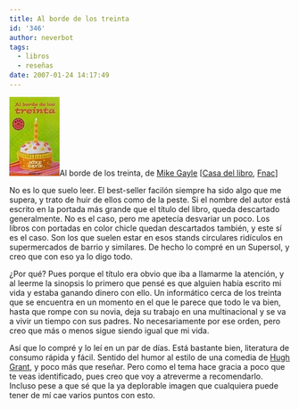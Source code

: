 ```yaml
---
title: Al borde de los treinta
id: '346'
author: neverbot
tags:
  - libros
  - reseñas
date: 2007-01-24 14:17:49
---
```


![Al borde de los treinta](./al-borde-de-los-treinta/AlBordeDeLos30.jpg "Al borde de los treinta")Al borde de los treinta, de [Mike Gayle](http://www.mikegayle.co.uk/) \[[Casa del libro](http://www.casadellibro.com/fichas/fichabiblio/0,1094,2900001112978,00.html?codigo=2900001112978&titulo=AL+BORDE+DE+LOS+TREINTA), [Fnac](http://www.fnac.es/dsp/?servlet=extended.HomeExtendedServlet&Code1=2109003155&Code2=154&prodID=595087)\]

No es lo que suelo leer. El best-seller facilón siempre ha sido algo que me supera, y trato de huir de ellos como de la peste. Si el nombre del autor está escrito en la portada más grande que el título del libro, queda descartado generalmente. No es el caso, pero me apetecía desvariar un poco. Los libros con portadas en color chicle quedan descartados también, y este sí es el caso. Son los que suelen estar en esos stands circulares ridículos en supermercados de barrio y similares. De hecho lo compré en un Supersol, y creo que con eso ya lo digo todo.

¿Por qué? Pues porque el título era obvio que iba a llamarme la atención, y al leerme la sinopsis lo primero que pensé es que alguien había escrito mi vida y estaba ganando dinero con ello. Un informático cerca de los treinta que se encuentra en un momento en el que le parece que todo le va bien, hasta que rompe con su novia, deja su trabajo en una multinacional y se va a vivir un tiempo con sus padres. No necesariamente por ese orden, pero creo que más o menos sigue siendo igual que mi vida.

Así que lo compré y lo leí en un par de días. Está bastante bien, literatura de consumo rápida y fácil. Sentido del humor al estilo de una comedia de [Hugh Grant](http://www.imdb.com/name/nm0000424/), y poco más que reseñar. Pero como el tema hace gracia a poco que te veas identificado, pues creo que voy a atreverme a recomendarlo. Incluso pese a que sé que la ya deplorable imagen que cualquiera puede tener de mí cae varios puntos con esto.
